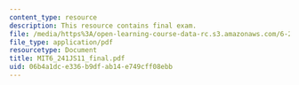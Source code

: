 ```yaml
---
content_type: resource
description: This resource contains final exam.
file: /media/https%3A/open-learning-course-data-rc.s3.amazonaws.com/6-241j-dynamic-systems-and-control-spring-2011/06b4a1dce336b9dfab14e749cff08ebb_MIT6_241JS11_final.pdf
file_type: application/pdf
resourcetype: Document
title: MIT6_241JS11_final.pdf
uid: 06b4a1dc-e336-b9df-ab14-e749cff08ebb
---
```

